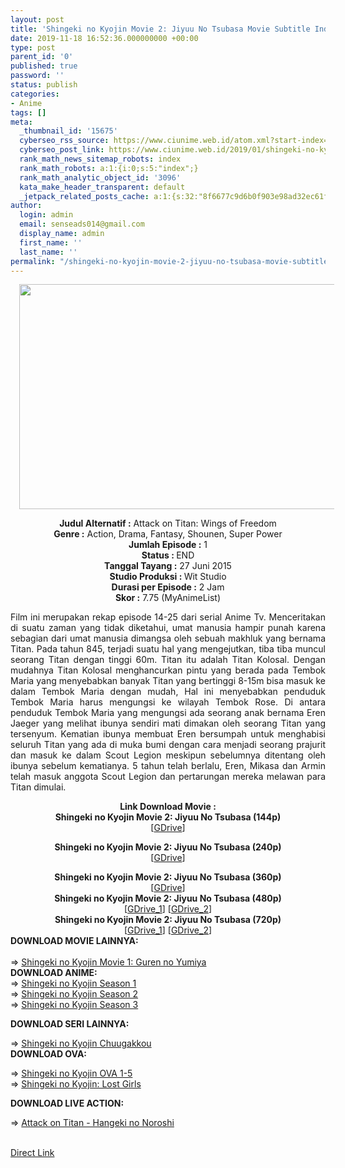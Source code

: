 ```yaml
---
layout: post
title: 'Shingeki no Kyojin Movie 2: Jiyuu No Tsubasa Movie Subtitle Indonesia'
date: 2019-11-18 16:52:36.000000000 +00:00
type: post
parent_id: '0'
published: true
password: ''
status: publish
categories:
- Anime
tags: []
meta:
  _thumbnail_id: '15675'
  cyberseo_rss_source: https://www.ciunime.web.id/atom.xml?start-index=3301&max-results=150
  cyberseo_post_link: https://www.ciunime.web.id/2019/01/shingeki-no-kyojin-movie-2-jiyuu-no.html
  rank_math_news_sitemap_robots: index
  rank_math_robots: a:1:{i:0;s:5:"index";}
  rank_math_analytic_object_id: '3096'
  kata_make_header_transparent: default
  _jetpack_related_posts_cache: a:1:{s:32:"8f6677c9d6b0f903e98ad32ec61f8deb";a:2:{s:7:"expires";i:1644444713;s:7:"payload";a:0:{}}}
author:
  login: admin
  email: senseads014@gmail.com
  display_name: admin
  first_name: ''
  last_name: ''
permalink: "/shingeki-no-kyojin-movie-2-jiyuu-no-tsubasa-movie-subtitle-indonesia/"
---
```

<div class="separator" style="clear: both; text-align: center;"><a href="https://1.bp.blogspot.com/-OW9K0xPYEn4/XFAErmDO_eI/AAAAAAAAI8Y/zyKNDj_85JUECJ_UYuOPeCrd6M7WqQi5wCPcBGAYYCw/s1600/Shingeki%2BNo%2BKyojin%2BMovie%2B2%2B-%2BJiyuu%2BNo%2BTsubasa.jpg" imageanchor="1" style="margin-left: 1em; margin-right: 1em;"><img border="0" data-original-height="720" data-original-width="1280" height="360" src="{{ site.baseurl }}/assets/2019/11/Shingeki%2BNo%2BKyojin%2BMovie%2B2%2B-%2BJiyuu%2BNo%2BTsubasa.jpg" width="640" /></a></div>
<p>
<div style="text-align: justify;">
<div style="text-align: center;"><b>Judul</b><b><b> Alternatif</b> :</b> Attack on Titan: Wings of Freedom</div>
<div style="text-align: center;"><b><b>Genre :</b></b> Action, Drama, Fantasy, Shounen, Super Power</div>
<div style="text-align: center;"><b>Jumlah Episode :</b> 1<br /><b>Status :&nbsp;</b>END<br /><b>Tanggal Tayang :</b> 27 Juni 2015<br /><b>Studio Produksi : </b>Wit Studio<br /><b>Durasi per Episode :</b> 2 Jam</div>
<div style="text-align: center;"><b>Skor :</b> 7.75 (MyAnimeList)</div>
<p>Film ini merupakan rekap episode 14-25 dari serial Anime Tv. Menceritakan di suatu zaman yang tidak diketahui, umat manusia hampir punah karena sebagian dari umat manusia dimangsa oleh sebuah makhluk yang bernama Titan. Pada tahun 845, terjadi suatu hal yang mengejutkan, tiba tiba muncul seorang Titan dengan tinggi 60m. Titan itu adalah Titan Kolosal. Dengan mudahnya Titan Kolosal menghancurkan pintu yang berada pada Tembok Maria yang menyebabkan banyak Titan yang bertinggi 8-15m bisa masuk ke dalam Tembok Maria dengan mudah, Hal ini menyebabkan penduduk Tembok Maria harus mengungsi ke wilayah Tembok Rose. Di antara penduduk Tembok Maria yang mengungsi ada seorang anak bernama Eren Jaeger yang melihat ibunya sendiri mati dimakan oleh seorang Titan yang tersenyum. Kematian ibunya membuat Eren bersumpah untuk menghabisi seluruh Titan yang ada di muka bumi dengan cara menjadi seorang prajurit dan masuk ke dalam Scout Legion meskipun sebelumnya ditentang oleh ibunya sebelum kematianya. 5 tahun telah berlalu, Eren, Mikasa dan Armin telah masuk anggota Scout Legion dan pertarungan mereka melawan para Titan dimulai.</div>
<div style="text-align: justify;"></div>
<p>
<div style="text-align: center;"><b>Link Download Movie :</b></div>
<div style="text-align: center;">
<div style="text-align: center;"><b>Shingeki no Kyojin Movie 2: Jiyuu No Tsubasa (144p)</b></div>
<div style="text-align: center;">[<a href="https://drive.google.com/uc?export=download&amp;id=1smR3BbS5gv_e_RfRKfo_UmcWx7kvlEEU" target="_blank" rel="noopener">GDrive</a>]</p>
</div>
<div style="text-align: center;"><b>Shingeki no Kyojin Movie 2: Jiyuu No Tsubasa (240p)</b></div>
<div style="text-align: center;">[<a href="https://drive.google.com/uc?export=download&amp;id=1btLv8SqSbxWbM9GxxkJCcP-n0zwu1bZj" target="_blank" rel="noopener">GDrive</a>]</p>
</div>
</div>
<div style="text-align: center;"><b>Shingeki no Kyojin Movie 2: Jiyuu No Tsubasa (360p)</b></div>
<div style="text-align: center;">[<a href="https://drive.google.com/uc?export=download&amp;id=1BW6LS8DoRY2bnH2uBAW2uTAUfrUGVMhB" target="_blank" rel="noopener">GDrive</a>]</div>
<div style="text-align: center;"></div>
<div style="text-align: center;"><b>Shingeki no Kyojin Movie 2: Jiyuu No Tsubasa (480p)</b><br />[<a href="https://drive.google.com/uc?export=download&amp;id=18_i4XqtCiVz3COM84x6tr6Ljcj41_9L2" target="_blank" rel="noopener">GDrive_1</a>] [<a href="https://drive.google.com/uc?id=1iJcJqf1J3Gefcu1jQPTX-gHdh9FMm6TG" target="_blank" rel="noopener">GDrive_2</a>]</div>
<div style="text-align: center;"><b>Shingeki no Kyojin Movie 2: Jiyuu No Tsubasa (720p)</b><br />[<a href="https://drive.google.com/uc?export=download&amp;id=1TdEn_wic5_8FZ-doK3qxW2jMq3VlA1OX" target="_blank" rel="noopener">GDrive_1</a>] [<a href="https://drive.google.com/uc?id=1icO0-79jYcLpFzKpfGk9rYLEJVUt92GT" target="_blank" rel="noopener">GDrive_2</a>]
<div style="text-align: left;">
<div style="text-align: left;">
<div style="text-align: left;"><b>DOWNLOAD MOVIE LAINNYA:</b></div>
<div style="text-align: left;"><b><br /></b></div>
<div style="text-align: left;">=&gt;&nbsp;<a href="https://www.ciunime.web.id/2018/09/shingeki-no-kyojin-movie-1-guren-no.html" target="_blank" rel="noopener">Shingeki no Kyojin Movie 1: Guren no Yumiya</a></div>
<div style="text-align: left;"></div>
</div>
<div style="text-align: left;"><b>DOWNLOAD&nbsp;</b><b>ANIME</b><b>:</b></div>
<div style="text-align: left;">=&gt;&nbsp;<a href="https://www.ciunime.web.id/2018/09/shingeki-no-kyojin-season-1-episode-01.html">Shingeki no Kyojin Season 1</a></div>
<div style="text-align: left;">=&gt;&nbsp;<a href="https://www.ciunime.web.id/2018/09/shingeki-no-kyojin-season-2-episode-01.html" target="_blank" rel="noopener">Shingeki no Kyojin Season 2</a></div>
<div style="text-align: left;">=&gt;&nbsp;<a href="https://www.ciunime.web.id/2019/07/shingeki-no-kyojin-season-3-episode-01.html" target="_blank" rel="noopener">Shingeki no Kyojin Season 3</a></p>
<p><b>DOWNLOAD SERI LAINNYA:</b></p>
</div>
<div style="text-align: left;">=&gt;&nbsp;<a href="https://www.ciunime.web.id/2018/09/shingeki-no-kyojin-chuugakkou-episode.html" target="_blank" rel="noopener">Shingeki no Kyojin Chuugakkou</a></div>
<div style="text-align: left;"></div>
<div style="text-align: left;"><b>DOWNLOAD OVA:</b></p>
<p>=&gt;&nbsp;<a href="https://www.ciunime.web.id/2019/09/shingeki-no-kyojin-episode-01-05-end.html" target="_blank" rel="noopener">Shingeki no Kyojin OVA 1-5</a><br />=&gt;&nbsp;<a href="https://www.ciunime.web.id/2019/07/shingeki-no-kyojin-lost-girls-episode.html" target="_blank" rel="noopener">Shingeki no Kyojin: Lost Girls</a></p>
<p><b>DOWNLOAD LIVE ACTION:</b></p>
<p>=&gt;&nbsp;<a href="https://www.ciunime.web.id/2019/01/attack-on-titan-hangeki-no-noroshi-live.html">Attack on Titan - Hangeki no Noroshi</a><br /><br style="text-align: left;" /></div>
</div>
</div>
<link rel="stylesheet" href="https://cdnjs.cloudflare.com/ajax/libs/font-awesome/4.7.0/css/font-awesome.min.css" />
<div class="divbtn"> <a href="https://handymansurrender.com/fihup8buzv?key=94550f7ce39444073321dde3b8782f97" class="btn"><i class="fa fa-download"></i> Direct Link</a> </div>
